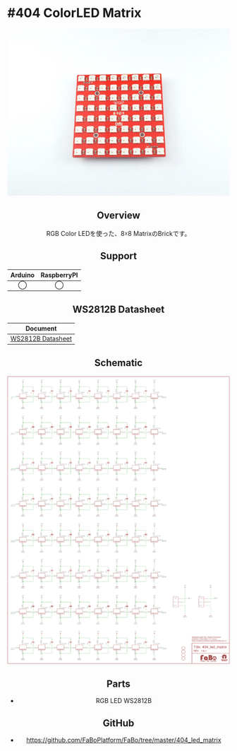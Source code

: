 # #404 ColorLED Matrix

<center>
  
![](./img/404_led_matrix.jpg)
<!--COLORME-->

## Overview
RGB Color LEDを使った、8☓8 MatrixのBrickです。

## Support
|Arduino|RaspberryPI|
|:--:|:--:|
|◯|◯|

## WS2812B Datasheet
|Document|
|--|
|[WS2812B Datasheet](http://www.adafruit.com/datasheets/WS2812B.pdf)|

## Schematic
![](./img/404_led_matrix_sch.png)

## Parts
- RGB LED WS2812B

## GitHub
- https://github.com/FaBoPlatform/FaBo/tree/master/404_led_matrix
